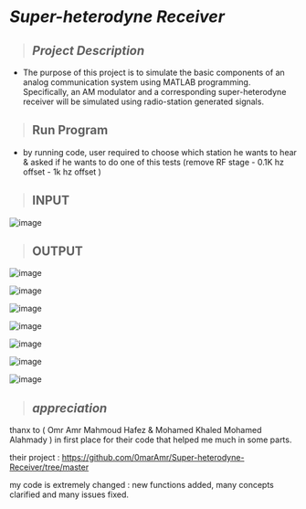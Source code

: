 # _**Super-heterodyne Receiver**_
> ## _Project Description_
   * The purpose of this project is to simulate the basic components of an analog communication system using
    MATLAB programming. Specifically, an AM modulator and a corresponding super-heterodyne receiver
    will be simulated using radio-station generated signals.

> ## __Run Program__
   * by running code, user required to choose which station he wants to hear & asked if he wants to do one of this tests (remove RF stage - 0.1K hz offset - 1k hz offset )

> ## __INPUT__
![image](https://github.com/user-attachments/assets/08f4b028-cf10-42f7-b23d-716a4aad26e6)

> ## __OUTPUT__
![image](https://github.com/user-attachments/assets/91b0236e-9f38-412e-a4e1-08894a65df7e)

![image](https://github.com/user-attachments/assets/1f7533e4-88c1-47ed-8c7e-c7772bbe2f0f)

![image](https://github.com/user-attachments/assets/7eee08ba-95db-4cc2-8693-88003f2d6c22)

![image](https://github.com/user-attachments/assets/a0b1c296-4765-47df-a26c-dfaac520818c)

![image](https://github.com/user-attachments/assets/85f7c9ed-e78a-4a0a-8b2a-b1b0c8195533)

![image](https://github.com/user-attachments/assets/951bbde5-3965-4052-ae75-a84a8c4922ae)

![image](https://github.com/user-attachments/assets/d3d044d8-6846-461c-98b4-7e6eef54e54d)

> ## _appreciation_
thanx to ( Omr Amr Mahmoud Hafez & Mohamed Khaled Mohamed Alahmady ) in first place for their code that helped me much in some parts.

their project :  https://github.com/0marAmr/Super-heterodyne-Receiver/tree/master

my code is extremely changed : new functions added, many concepts clarified and many issues fixed.
